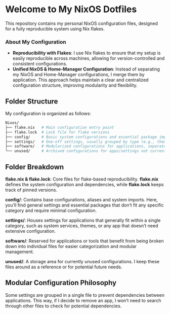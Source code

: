 # Welcome to My NixOS Dotfiles

This repository contains my personal NixOS configuration files, designed for a fully reproducible system using Nix flakes.

### About My Configuration

- **Reproducibility with Flakes**: I use Nix flakes to ensure that my setup is easily reproducible across machines, allowing for version-controlled and consistent configurations.
- **Unified NixOS & Home-Manager Configuration**: Instead of separating my NixOS and Home-Manager configurations, I merge them by application. This approach helps maintain a clear and centralized configuration structure, improving modularity and flexibility.

## Folder Structure

My configuration is organized as follows:

```bash
Nixos/
├── flake.nix   # Main configuration entry point
├── flake.lock  # Lock file for flake versions
├── config/     # Basic system configurations and essential package imports
├── settings/   # One-off settings, usually grouped by type (e.g., themes, services)
├── software/   # Modularized configurations for applications, separated by app or function
└── unused/     # Archived configurations for apps/settings not currently in use
```

## Folder Breakdown

**flake.nix & flake.lock**: Core files for flake-based reproducibility. **flake.nix** defines the system configuration and dependencies, while **flake.lock** keeps track of pinned versions.

**config/**: Contains base configurations, aliases and system imports. Here, you’ll find general settings and essential packages that don’t fit any specific category and require minimal configuration.

**settings/**: Houses settings for applications that generally fit within a single category, such as system services, themes, or any app that doesn’t need extensive configuration.

**software/**: Reserved for applications or tools that benefit from being broken down into individual files for easier categorization and modular management.

**unused/**: A storage area for currently unused configurations. I keep these files around as a reference or for potential future needs.

## Modular Configuration Philosophy

Some settings are grouped in a single file to prevent dependencies between applications. This way, if I decide to remove an app, I won’t need to search through other files to check for potential dependencies.
